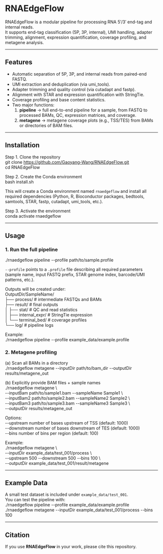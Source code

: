 # RNAEdgeFlow

RNAEdgeFlow is a modular pipeline for processing RNA 5′/3′ end-tag and internal reads.  
It supports end-tag classification (5P, 3P, internal), UMI handling, adapter trimming, alignment, expression quantification, coverage profiling, and metagene analysis.

---

## Features

- Automatic separation of 5P, 3P, and internal reads from paired-end FASTQ.  
- UMI extraction and deduplication (via umi_tools).  
- Adapter trimming and quality control (via cutadapt and fastp).  
- Alignment with STAR and expression quantification with StringTie.  
- Coverage profiling and base content statistics.  
- Two major functions:  
  1. **pipeline** → full end-to-end pipeline for a sample, from FASTQ to processed BAMs, QC, expression matrices, and coverage.  
  2. **metagene** → metagene coverage plots (e.g., TSS/TES) from BAMs or directories of BAM files.  

---

## Installation

Step 1. Clone the repository  
git clone https://github.com/Gaoyang-Wang/RNAEdgeFlow.git  
cd RNAEdgeFlow  

Step 2. Create the Conda environment  
bash install.sh  

This will create a Conda environment named `rnaedgeflow` and install all required dependencies (Python, R, Bioconductor packages, bedtools, samtools, STAR, fastp, cutadapt, umi_tools, etc.).  

Step 3. Activate the environment  
conda activate rnaedgeflow  

---

## Usage

### 1. Run the full pipeline
./rnaedgeflow pipeline --profile path/to/sample.profile  

`--profile` points to a `.profile` file describing all required parameters (sample name, input FASTQ prefix, STAR genome index, barcode/UMI patterns, etc.).  

Outputs will be created under:  
OutputDir/SampleName/  
  ├── process/           # intermediate FASTQs and BAMs  
  ├── result/            # final outputs  
  │   ├── stat/          # QC and read statistics  
  │   ├── internal_expr/ # StringTie expression  
  │   └── terminal_bed/  # coverage profiles  
  └── log/               # pipeline logs  

Example:  
./rnaedgeflow pipeline --profile example_data/example.profile  

### 2. Metagene profiling

(a) Scan all BAMs in a directory  
./rnaedgeflow metagene --inputDir path/to/bam_dir --outputDir results/metagene_out  

(b) Explicitly provide BAM files + sample names  
./rnaedgeflow metagene \  
  --inputBam path/to/sample1.bam --sampleName Sample1 \  
  --inputBam2 path/to/sample2.bam --sampleName2 Sample2 \  
  --inputBam3 path/to/sample3.bam --sampleName3 Sample3 \  
  --outputDir results/metagene_out  

Options:  
--upstream <bp>    number of bases upstream of TSS (default: 1000)  
--downstream <bp>  number of bases downstream of TES (default: 1000)  
--bins <N>         number of bins per region (default: 100)  

Example:  
./rnaedgeflow metagene \  
  --inputDir example_data/test_001/process \  
  --upstream 500 --downstream 500 --bins 100 \  
  --outputDir example_data/test_001/result/metagene  

---

## Example Data

A small test dataset is included under `example_data/test_001`.  
You can test the pipeline with:  
./rnaedgeflow pipeline --profile example_data/example.profile  
./rnaedgeflow metagene --inputDir example_data/test_001/process --bins 100  

---

## Citation

If you use **RNAEdgeFlow** in your work, please cite this repository.  


